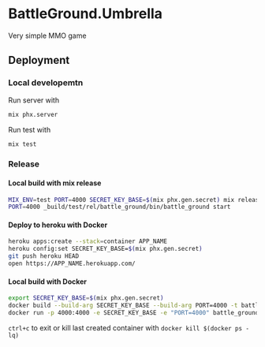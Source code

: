# BattleGround.Umbrella

Very simple MMO game

## Deployment

### Local developemtn

Run server with
```bash
mix phx.server
```

Run test with
```bash
mix test
```

### Release

#### Local build with mix release

```bash
MIX_ENV=test PORT=4000 SECRET_KEY_BASE=$(mix phx.gen.secret) mix release
PORT=4000 _build/test/rel/battle_ground/bin/battle_ground start
```

#### Deploy to heroku with Docker

```bash
heroku apps:create --stack=container APP_NAME
heroku config:set SECRET_KEY_BASE=$(mix phx.gen.secret)
git push heroku HEAD
open https://APP_NAME.herokuapp.com/
```

#### Local build with Docker

```bash
export SECRET_KEY_BASE=$(mix phx.gen.secret)
docker build --build-arg SECRET_KEY_BASE --build-arg PORT=4000 -t battle_ground ./
docker run -p 4000:4000 -e SECRET_KEY_BASE -e "PORT=4000" battle_ground
```

`ctrl+c` to exit or kill last created container with `docker kill $(docker ps -lq)`
